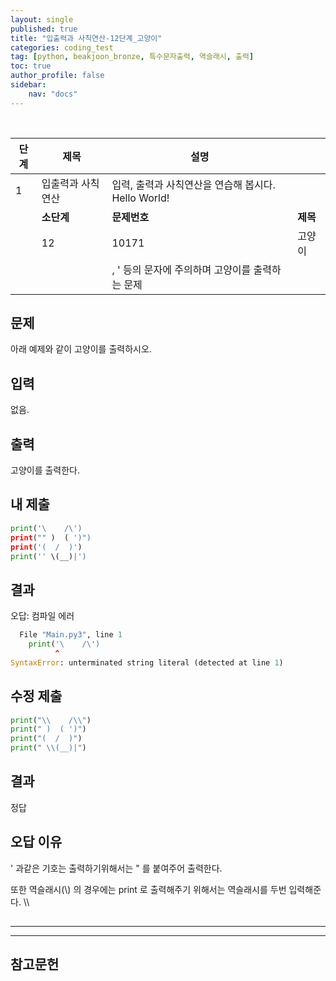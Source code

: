 ```yaml
---
layout: single
published: true
title: "입출력과 사칙연산-12단계_고양이"
categories: coding_test
tag: [python, beakjoon_bronze, 특수문자출력, 역슬래시, 출력]
toc: true
author_profile: false
sidebar:
    nav: "docs"
---
```


<br>

| 단계  | 제목        | 설명                                  |        |
| --- | --------- | ----------------------------------- | ------ |
| 1   | 입출력과 사칙연산 | 입력, 출력과 사칙연산을 연습해 봅시다. Hello World! |        |
|     | **소단계**   | **문제번호**                            | **제목** |
|     | 12        | 10171                               | 고양이    |
|     |           | \, ' 등의 문자에 주의하며 고양이를 출력하는 문제       |        |

## 문제

아래 예제와 같이 고양이를 출력하시오.

## 입력

없음.

## 출력

고양이를 출력한다.

## 내 제출

```python
print('\    /\')
print("" )  ( ')")
print('(  /  )')
print('' \(__)|')
```

## 결과

오답: 컴파일 에러

```python
  File "Main.py3", line 1
    print('\    /\')
          ^
SyntaxError: unterminated string literal (detected at line 1)
```

## 수정 제출

```python
print("\\    /\\")
print(" )  ( ')")
print("(  /  )")
print(" \\(__)|")
```

## 결과

정답

## 오답 이유

'  과같은 기호는 출력하기위해서는 "  를 붙여주어 출력한다.

또한 역슬래시(\\)  의 경우에는 print 로 출력해주기 위해서는 역슬래시를 두번 입력해준다. \\\

## 

---

---

## 참고문헌
